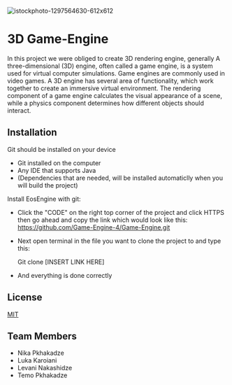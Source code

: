 ![istockphoto-1297564630-612x612](https://user-images.githubusercontent.com/73776293/174305847-bfb3745c-7e5f-4dc5-835c-d60f51d32ec0.jpg)

# 3D Game-Engine

In this project we were obliged to create 3D rendering engine, generally A three-dimensional (3D) engine, often called a game engine, is a system used for virtual computer simulations. Game engines are commonly used in video games. A 3D engine has several area of functionality, which work together to create an immersive virtual environment. The rendering component of a game engine calculates the visual appearance of a scene, while a physics component determines how different objects should interact.

## Installation
Git should be installed on your device

* Git installed on the computer
* Any IDE that supports Java
* (Dependencies that are needed, will be installed automaticlly when you will build the project)

Install EosEngine with git:

* Click the "CODE" on the right top corner of the project and click HTTPS then go ahead and copy the link which would look like this: 
  https://github.com/Game-Engine-4/Game-Engine.git
* Next open terminal in the file you want to clone the project to and type this:

  Git clone [INSERT LINK HERE]
  
* And everything is done correctly

## License
[MIT](https://choosealicense.com/licenses/mit/)

## Team Members
* Nika Pkhakadze
* Luka Karoiani
* Levani Nakashidze
* Temo Pkhakadze

